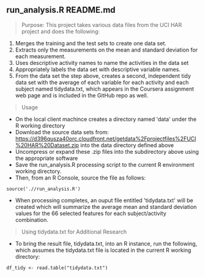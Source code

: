 ## run_analysis.R README.md

> Purpose: This project takes various data files from the UCI HAR project and does the following:

1. Merges the training and the test sets to create one data set.
2. Extracts only the measurements on the mean and standard deviation for each measurement. 
3. Uses descriptive activity names to name the activities in the data set
4. Appropriately labels the data set with descriptive variable names. 
5. From the data set the step above, creates a second, independent tidy data set with the average of each variable for each activity and each subject named tidydata.txt, which appears in the Coursera assignment web page and is included in the GitHub repo as well. 

> Usage

* On the local client machince creates a directory named 'data' under the R working directory
* Download the source data sets from: <https://d396qusza40orc.cloudfront.net/getdata%2Fprojectfiles%2FUCI%20HAR%20Dataset.zip> into the data directory defined above
* Uncompress or expand these .zip files into the subdirectory above using the appropriate software
* Save the run_analysis.R processing script to the current R environment working directory.
* Then, from an R Console, source the file as follows: 
```
source('.//run_analysis.R') 
```
 
* When processing completes, an ouput file entitled 'tidydata.txt' will be created which will summarize the average mean and standard deviation values for the 66 selected features for each subject/activity combination. 

> Using tidydata.txt for Additional Research

* To bring the result file, tidydata.txt, into an R instance, run the following, which assumes the tidydata.txt file is located in the current R working directory:

```
df_tidy <- read.table("tidydata.txt")
```


